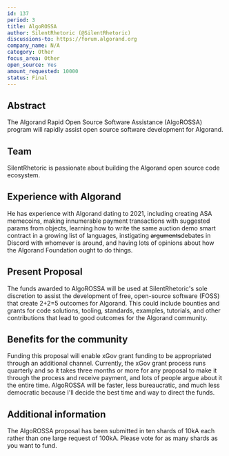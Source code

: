 ```yaml
---
id: 137
period: 3
title: AlgoROSSA
author: SilentRhetoric (@SilentRhetoric)
discussions-to: https://forum.algorand.org
company_name: N/A
category: Other
focus_area: Other
open_source: Yes
amount_requested: 10000
status: Final
---
```


## Abstract

The Algorand Rapid Open Source Software Assistance (AlgoROSSA) program will rapidly assist open source software development for Algorand.

## Team

SilentRhetoric is passionate about building the Algorand open source code ecosystem.

## Experience with Algorand

He has experience with Algorand dating to 2021, including creating ASA memecoins, making innumerable payment transactions with suggested params from objects, learning how to write the same auction demo smart contract in a growing list of languages, instigating ~~arguments~~debates in Discord with whomever is around, and having lots of opinions about how the Algorand Foundation ought to do things.

## Present Proposal

The funds awarded to AlgoROSSA will be used at SilentRhetoric's sole discretion to assist the development of free, open-source software (FOSS) that create 2+2=5 outcomes for Algorand.  This could include bounties and grants for code solutions, tooling, standards, examples, tutorials, and other contributions that lead to good outcomes for the Algorand community.

## Benefits for the community

Funding this proposal will enable xGov grant funding to be appropriated through an additional channel.  Currently, the xGov grant process runs quarterly and so it takes three months or more for any proposal to make it through the process and receive payment, and lots of people argue about it the entire time.  AlgoROSSA will be faster, less bureaucratic, and much less democratic because I'll decide the best time and way to direct the funds.

## Additional information

The AlgoROSSA proposal has been submitted in ten shards of 10kA each rather than one large request of 100kA.  Please vote for as many shards as you want to fund.
